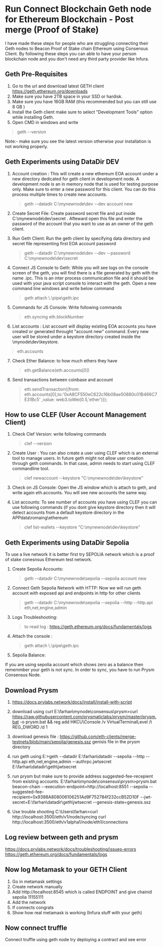 # Run Connect Blockchain Geth node for Ethereum Blockchain - Post merge (Proof of Stake)
I have made these steps for people who are struggling connecting their Geth nodes to Beacon Proof of Stake chain Ethereum using Consensus Client. By following these steps you can able to have your person blockchain node and you don't need any third party provider like Infura.


Geth Pre-Requisites
------------------------------------
1) Go to the url and download latest GETH client https://geth.ethereum.org/downloads
2) Make sure you have 2TB space in your SSD or hardisk.
3) Make sure you have 16GB RAM (this recommended but you can still use 8 GB )
4) Install the Geth client make sure to select "Development Tools" option while installing Geth.
5) Open CMD in windows and write
   
  >   geth --version

Note:- make sure you see the latest version otherwise your installation is not working properly.

Geth Experiments using DataDir DEV
------------------------------------
1) Account creation : This will create a new ethereum EOA account under a new directory dedicated for geth client in development node. A development node is an in memory node that is used for testing purpose only. Make sure to enter a new password for this client. You can do this process multiple times to create new accounts.

   > geth --datadir C:\\mynewnode\dev --dev account new

2) Create Secret File: Create password secret file and put inside C:\\mynewnode\dev\secret . Afteward open this file and enter the password of the account that you want to use as an owner of the geth client. 

3) Run Geth Client: Run the geth client by specifying data directory and secret file representing first EOA account password

   > geth --datadir C:\\mynewnode\dev --dev  --password C:\\mynewnode\dev\secret

4) Connect JS Console to Geth: While you will see logs on the console screen of the geth, you will find there is a file generated by geth with the name .ipc. This is an inter process communication file and it should be used with your java script console to interact with the geth. Open a new command line windows and write below command

   > geth attach \\.\pipe\geth.ipc

5) Commands for JS Console: Write following commands 

   > eth.syncing
   > eth.blockNumber

6) List accounts : List account will display existing EOA accounts you have created or generated throught "account new" command. Every new user will be stored under a keystore directory created inside the \\mynode\dev\keystore.

>    eth.accounts

7) Check Ether Balance: to how much ethers they have

   > eth.getBalance(eth.accounts[0])

8) Send transactions between coinbase and account
   
   > eth.sendTransaction({from: eth.accounts[0],to:'0xA8CF550eC622c16b08ae50880c01B466C7E31Bc5' ,value: web3.toWei(0.5,'ether')});

How to use CLEF (User Account Management Client)
---------------------------------------------

1) Check Clef Version: write following commands

   > clef --version
   
2) Create User : You can also create a user using CLEF which is an external tool to manage users. In future geth might not allow user creation through geth commands. In that case, admin needs to start using CLEF commandline tool.

   > clef newaccount --keystore "C:\\mynewnode\dev\keystore"

3) Check on JS Console: Open the JS window which is attach to geth, and write again eth.accounts. You will see new accounts the same way.

4) List accounts: To see number of accounts you have using CLEF you can use following commands (if you dont give keystore directory then it will detect accounts from a default keystore directory in the APPdata\romaing\ethereum

   > clef list-wallets  --keystore "C:\\mynewnode\dev\keystore"

Geth Experiments using DataDir Sepolia
---------------------------------------
To use a live network it is better first try SEPOLIA network which is a proof of stake conesnsus Ethereum test network.

1) Create Sepolia Accounts:
   > geth --datadir C:\\mynewnode\sepolia --sepolia account new

2) Connect Geth Sepolia Network with HTTP: Now we will run geth account with exposed api and endpoints in http for other clients

   > geth --datadir C:\\mynewnode\sepolia --sepolia --http --http.api eth,net,engine,admin
   
3) Logs Troubleshooting:

   > to read log : https://geth.ethereum.org/docs/fundamentals/logs
   
4) Attach the console :

   > geth attach \\.\pipe\geth.ipc
   
9) Sepolia Balance:

If you are using sepolia account which shows zero as a balance then rememmber your geth is not sync. In order to sync, you have to run Prysm Consensus Node.

Download Prysm
------------------------------------
1) https://docs.prylabs.network/docs/install/install-with-script
2) download using curl
E:\farhan\mynode\consensus\prysm>curl https://raw.githubusercontent.com/prysmaticlabs/prysm/master/prysm.bat -o prysm.bat && reg add HKCU\Console /v VirtualTerminalLevel /t REG_DWORD /d 1
3) download genesis file :  https://github.com/eth-clients/merge-testnets/blob/main/sepolia/genesis.ssz genisis file in the prysm directory 
4) run geth using
E:\>geth --datadir  E:\farhan\datadir --sepolia --http --http.api eth,net,engine,admin --authrpc.jwtsecret E:\farhan\datadir\geth\jwtsecret
5) run prysm but make sure to provide address suggested-fee-recepient from existing accounts.
E:\farhan\mynode\consensus\prysm>prysm.bat beacon-chain --execution-endpoint=http://localhost:8551 --sepolia --suggested-fee-recipient=0x9388A808006106251Ad9F752784f232ccB52D10F --jwt-secret=E:\farhan\datadir\geth\jwtsecret --genesis-state=genesis.ssz

6) Use trouble shooting 
C:\Users\farhan>curl http://localhost:3500/eth/v1/node/syncing
curl http://localhost:3500/eth/v1alpha1/node/eth1/connections



Log review between geth and prysm
----------------------------------------
https://docs.prylabs.network/docs/troubleshooting/issues-errors
https://geth.ethereum.org/docs/fundamentals/logs



Now log Metamask to your GETH Client
--------------------------------------
1) Go in metamask settings
2) Create network manually 
3) Add http://localhost:8545 which is called ENDPOINT and give chainid sepolia 11155111
4) Add the network 
5) If connects congrats 
6) Show how real metamask is working (Infura stuff with your geth)

Now connect truffle 
-------------------------
Connect truffle using geth node
try deploying a contract and see error


